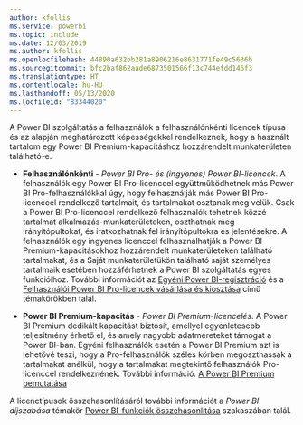 ```yaml
---
author: kfollis
ms.service: powerbi
ms.topic: include
ms.date: 12/03/2019
ms.author: kfollis
ms.openlocfilehash: 44890a632bb281a8906216e8631771fe49c5636b
ms.sourcegitcommit: bfc2baf862aade6873501566f13c744efdd146f3
ms.translationtype: HT
ms.contentlocale: hu-HU
ms.lasthandoff: 05/13/2020
ms.locfileid: "83344020"
---
```

A Power BI szolgáltatás a felhasználók a felhasználónkénti licencek típusa és az alapján meghatározott képességekkel rendelkeznek, hogy a használt tartalom egy Power BI Premium-kapacitáshoz hozzárendelt munkaterületen található-e.

* **Felhasználónkénti** - *Power BI Pro- és (ingyenes) Power BI-licencek*. A felhasználók egy Power BI Pro-licenccel együttműködhetnek más Power BI Pro-felhasználókkal úgy, hogy felhasználják más Power BI Pro-licenccel rendelkező tartalmait, és tartalmakat osztanak meg velük. Csak a Power BI Pro-licenccel rendelkező felhasználók tehetnek közzé tartalmat alkalmazás-munkaterületeken, oszthatnak meg irányítópultokat, és iratkozhatnak fel irányítópultokra és jelentésekre. A felhasználók egy ingyenes licenccel felhasználhatják a Power BI Premium-kapacitásokhoz hozzárendelt munkaterületeken található tartalmakat, és a Saját munkaterületükön található saját személyes tartalmaik esetében hozzáférhetnek a Power BI szolgáltatás egyes funkcióihoz. További információt az [Egyéni Power BI-regisztráció](../fundamentals/service-self-service-signup-for-power-bi.md) és a [Felhasználói Power BI Pro-licencek vásárlása és kiosztása](../admin/service-admin-purchasing-power-bi-pro.md) című témakörökben talál.

* **Power BI Premium-kapacitás** - *Power BI Premium-licencelés*. A Power BI Premium dedikált kapacitást biztosít, amellyel egyenletesebb teljesítmény érhető el, és amely nagyobb adatméreteket támogat a Power BI-ban. Egyéni felhasználók esetén a Power BI Premium azt is lehetővé teszi, hogy a Pro-felhasználók széles körben megoszthassák a tartalmakat anélkül, hogy a tartalmakat megtekintő felhasználók Pro-licenccel rendelkeznének. További információ: [A Power BI Premium bemutatása](../admin/service-premium-what-is.md)

A licenctípusok összehasonlításáról további információt a _Power BI díjszabása_ témakör [Power BI-funkciók összehasonlítása](https://powerbi.microsoft.com/pricing/) szakaszában talál.
